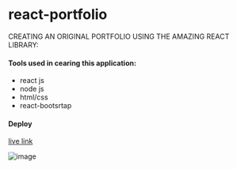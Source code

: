 # react-portfolio

CREATING AN ORIGINAL PORTFOLIO USING THE AMAZING REACT LIBRARY:

#### Tools used in cearing this application:
- react js
- node js
- html/css
- react-bootsrtap

#### Deploy
[live link](https://luvkil.github.io/react-portfolio-two/)


![image](https://user-images.githubusercontent.com/57713429/135249357-5c10bea9-03bb-44d8-aa4a-53162a54faf9.png)
